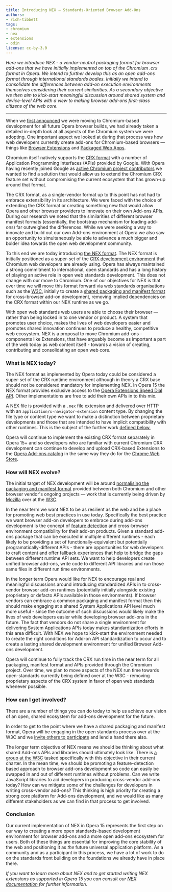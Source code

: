 ```yaml
---
title: Introducing NEX — Standards-Oriented Browser Add-Ons
authors:
- rich-tibbett
tags:
- chromium
- nex
- extensions
- odin
license: cc-by-3.0
---
```


<p><em>Here we introduce NEX -  a vendor-neutral packaging format for browser add-ons that we have initially implemented on top of the Chromium .crx format in Opera. We intend to further develop this as an open add-ons format through international standards bodies. Initially we intend to consolidate the differences between add-on execution environments themselves considering their current similarities. As a secondary objective we then aim to kick-start meaningful discussion around shared system and device-level APIs with a view to making browser add-ons first-class citizens of the web core.</em></p>

<hr />

<p>When we <a href="http://business.opera.com/press/releases/general/opera-gears-up-at-300-million-users" target="_blank">first announced</a> we were moving to Chromium-based development for all future Opera browser builds, we had already taken a detailed in-depth look at all aspects of the Chromium system we were adopting. One important aspect we looked at during that process was how web developers currently create add-ons for Chromium-based browsers — things like <a href="http://developer.chrome.com/extensions/index.html" target="_blank">Browser Extensions</a> and <a href="http://developer.chrome.com/apps/about_apps.html" target="_blank">Packaged Web Apps</a>.</p>

<p>Chromium itself natively supports the <a href="http://developer.chrome.com/extensions/crx.html" target="_blank">CRX format</a> with a number of Application Programming Interfaces (APIs) provided by Google. With Opera having recently joined Google as <a href="http://my.opera.com/ODIN/blog/2013/03/22/operas-webkit-patches" target="_blank">active Chromium project contributors</a> we wanted to find a solution that would allow us to extend the Chromium CRX feature set without compromising the current ecosystem that has grown-up around that format.</p>

<p>The CRX format, as a single-vendor format up to this point has not had to embrace extensibility in its architecture. We were faced with the choice of extending the CRX format or creating something new that would allow Opera and other browser providers to innovate on their own Add-ons APIs. During our research we noted that the similarities of different browser manifest formats (essentially, the bootstrap mechanism for loading add-ons) far outweighed the differences. While we were seeking a way to innovate and build out our own Add-ons environment at Opera we also saw an opportunity to simultaneously be able to advance a much bigger and bolder idea towards the open web development community.</p>

<p>To this end we are today introducing <a href="https://dev.opera.com/extension-docs/tut_architecture_overview.html">the NEX format</a>. The NEX format is initially positioned as a super-set of the <a href="http://developer.chrome.com/extensions/getstarted.html" target="_blank">CRX development environment</a> that Chromium web developers are already using. Opera has always maintained a strong commitment to international, open standards and has a long history of playing an active role in open web standards development. This does not change with our move to Chromium. One of our objectives for NEX is that over time we will move this format forward via web standards organisations such as the <a href="http://www.w3.org/" target="_blank">W3C</a>, initially to create a <a href="http://manifest.sysapps.org" target="_blank">shared packaging and manifest format</a> for cross-browser add-on development, removing implied dependencies on the CRX format within our NEX runtime as we go.</p>

<p>With open web standards web users are able to choose their browser — rather than being locked in to one vendor or product. A system that promotes user choice, makes the lives of web developers easier and promotes shared innovation continues to produce a healthy, competitive web ecosystem. NEX is a proposal to move Chromium add-ons - components like Extensions, that have arguably become as important a part of the web today as web content itself - towards a vision of creating, contributing and consolidating an open web core.</p>

<h3>What is NEX today?</h3>

<p>The NEX format as implemented by Opera today could be considered a super-set of the CRX runtime environment although in theory a CRX base should not be considered mandatory for implementing NEX.  In Opera 15 the NEX format provides exclusive access to the <a href="https://dev.opera.com/articles/view/creating-opera-speed-dial-extensions/" target="_blank">Opera Extensions Speed Dial API</a>. Other implementations are free to add their own APIs in to this mix.

<p>A NEX file is provided with a <code>.nex</code> file extension and delivered over HTTP with an <code>application/x-navigator-extension</code> content type. By changing the file type or content type we want to make a distinction between proprietary developments and those that are intended to have implicit compatibility with other runtimes. This is the subject of the further work <a href="#evolution">defined below.</a></p>

<p>Opera will continue to implement the existing CRX format separately in Opera 15+ and so developers who are familiar with current Chromium CRX development can continue to develop and upload CRX-based Extensions to the <a href="https://addons.opera.com/en/extensions/" target="_blank">Opera Add-ons catalog</a> in the same way they do for the <a href="https://chrome.google.com/webstore" target="_blank">Chrome Web Store</a>.</p>

<h3 id="evolution">How will NEX evolve?</h3>

<p>The initial target of NEX development will be around <a href="http://manifest.sysapps.org" target="_blank">normalising the packaging and manifest format</a> provided between both Chromium and other browser vendor&#39;s ongoing projects — work that is currently being driven by <a href="http://www.mozilla.org/en-US/" target="_blank">Mozilla</a> over at the <a href="http://www.w3.org/" target="_blank">W3C</a>.</p>

<p>In the near term we want NEX to be as resilient as the web and be a place for promoting web best practices in use today. Specifically the best practice we want browser add-on developers to embrace during add-ons development is the concept of <a href="http://www.nczonline.net/blog/2009/12/29/feature-detection-is-not-browser-detection/" target="_blank">feature detection</a> and cross-browser environment compatibility for their add-on products. Given a standard add-ons package that can be executed in multiple different runtimes - each likely to be providing a set of functionally-equivalent but potentially programatically-different APIs - there are opportunities for web developers to craft content and offer fallback experiences that help to bridge the gaps between different runtime API sets. We want to help developers create unified browser add-ons, write code to different API libraries and run those same files in different run time environments.</p>

<p>In the longer term Opera would like for NEX to encourage real and meaningful discussions around introducing standardized APIs in to cross-vendor browser add-on runtimes (potentially initially alongside existing proprietary or defacto APIs available in those environments). If browser vendors can embrace a common packaging and manifest format then this should make engaging at a shared System Applications API level much more useful - since the outcome of such discussions would likely make the lives of web developers easier while developing browser add-ons in the future. The fact that vendors do not share a single environment for delivering System Applications APIs today makes standardization efforts in this area difficult. With NEX we hope to kick-start the environment needed to create the right conditions for Add-on API standardization to occur and to create a lasting shared development environment for unified Browser Add-ons development.</p>

<p>Opera will continue to fully track the CRX run time in the near term for all packaging, manifest format and APIs provided through the Chromium project. Over time, we plan to move aspects of the NEX run time towards open-standards currently being defined over at the W3C - removing proprietary aspects of the CRX system in favor of open web standards whenever possible.</p>

<h3>How can I get involved?</h3>

<p>There are a number of things you can do today to help us achieve our vision of an open, shared ecosystem for add-ons development for the future.</p>

<p>In order to get to the point where we have a shared packaging and manifest format, Opera will be engaging in the open standards process over at the W3C and we <a href="http://www.w3.org/2008/webapps/" target="_blank">invite others to participate</a> and lend a hand there also.</p>

<p>The longer term objective of NEX means we should be thinking about what shared Add-ons APIs and libraries should ultimately look like. There is <a href="http://www.w3.org/2012/sysapps/" target="_blank">a group at the W3C</a> tasked specifically with this objective in their current charter. In the mean time, we should be promoting a feature-detection based approach to browser add-ons development so code can easily be swapped in and out of different runtimes without problems. Can we write JavaScript libraries to aid developers in producing cross-vendor add-ons today? How can we mitigate some of the challenges for developers in writing cross-vendor add-ons? This thinking is high priority for creating a strong core platform for Add-ons development, and we would like as many different stakeholders as we can find in that process to get involved.</p>

<h3>Conclusion</h3>

<p>Our current implementation of NEX in Opera 15 represents the first step on our way to creating a more open standards-based development environment for browser add-ons and a more open add-ons ecosystem for users. Both of these things are essential for improving the core stability of the web and positioning it as <em>the</em> future universal application platform. As a community and as a participant in this process, we have a lot of work to do on the standards front building on the foundations we already have in place there.</p>

<p><em>If you want to learn more about NEX and to get started writing NEX extensions as supported in Opera 15 you can consult our <a href="https://dev.opera.com/extension-docs/tut_architecture_overview.html">NEX documentation</a> for further information.</em></p></p>
